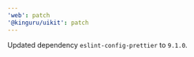 ```yaml
---
'web': patch
'@kinguru/uikit': patch
---
```


Updated dependency `eslint-config-prettier` to `9.1.0`.
